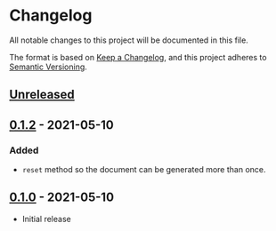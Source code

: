 # Changelog
All notable changes to this project will be documented in this file.

The format is based on [Keep a Changelog], and this project adheres to [Semantic Versioning].

## [Unreleased]

## [0.1.2] - 2021-05-10
### Added
- `reset` method so the document can be generated more than once.

## [0.1.0] - 2021-05-10
- Initial release


[Unreleased]: https://github.com/hi5dev/dhtml/compare/v0.1.2...HEAD
[0.1.2]: https://github.com/hi5dev/dhtml/compare/v0.1.2..v0.1.0
[0.1.0]: https://github.com/hi5dev/dhtml/releases/tag/v0.1.0

[Keep a Changelog]: https://keepachangelog.com/en/1.0.0/
[Semantic Versioning]: https://semver.org/spec/v2.0.0.html
